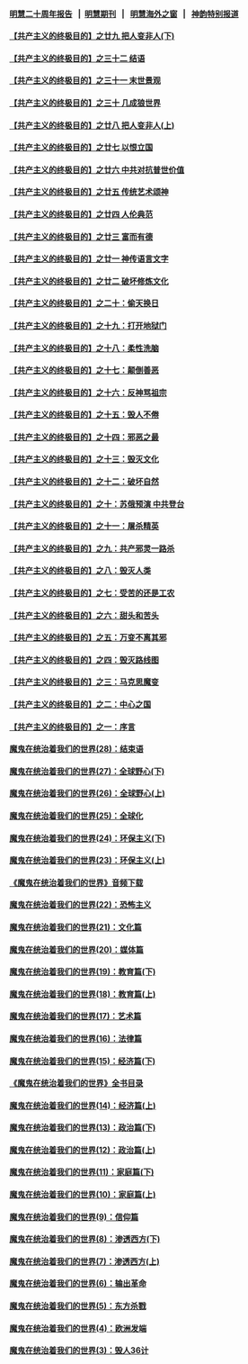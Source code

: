 #### [明慧二十周年报告](https://github.com/gfw-breaker/mh-reports/blob/master/README.md?t=07221120) &nbsp;&nbsp;|&nbsp;&nbsp;[明慧期刊](https://github.com/gfw-breaker/mh-qikan) &nbsp;&nbsp;|&nbsp;&nbsp; [明慧海外之窗](https://github.com/gfw-breaker/mh-news/blob/master/README.md?t=07221120) &nbsp;&nbsp;|&nbsp;&nbsp; [神韵特别报道](https://github.com/gfw-breaker/mh-news/blob/master/shenyun.md?t=07221120) 

#### [【共产主义的终极目的】之廿九 把人变非人(下)](../pages/nsc422/n11344140.md?t=07221120) 

#### [【共产主义的终极目的】之三十二 结语](../pages/nsc422/n11360535.md?t=07221120) 

#### [【共产主义的终极目的】之三十一 末世景观](../pages/nsc422/n11351129.md?t=07221120) 

#### [【共产主义的终极目的】之三十 几成狼世界](../pages/nsc422/n11348280.md?t=07221120) 

#### [【共产主义的终极目的】之廿八 把人变非人(上)](../pages/nsc422/n11340492.md?t=07221120) 

#### [【共产主义的终极目的】之廿七 以恨立国](../pages/nsc422/n11336944.md?t=07221120) 

#### [【共产主义的终极目的】之廿六 中共对抗普世价值](../pages/nsc422/n11324785.md?t=07221120) 

#### [【共产主义的终极目的】之廿五 传统艺术颂神](../pages/nsc422/n11296396.md?t=07221120) 

#### [【共产主义的终极目的】之廿四 人伦典范](../pages/nsc422/n11296397.md?t=07221120) 

#### [【共产主义的终极目的】之廿三 富而有德](../pages/nsc422/n11283598.md?t=07221120) 

#### [【共产主义的终极目的】之廿一 神传语言文字](../pages/nsc422/n11263265.md?t=07221120) 

#### [【共产主义的终极目的】之廿二 破坏修炼文化](../pages/nsc422/n11245728.md?t=07221120) 

#### [【共产主义的终极目的】之二十：偷天换日](../pages/nsc422/n11238846.md?t=07221120) 

#### [【共产主义的终极目的】之十九：打开地狱门](../pages/nsc422/n11206376.md?t=07221120) 

#### [【共产主义的终极目的】之十八：柔性洗脑](../pages/nsc422/n11199994.md?t=07221120) 

#### [【共产主义的终极目的】之十七：颠倒善恶](../pages/nsc422/n11179782.md?t=07221120) 

#### [【共产主义的终极目的】之十六：反神骂祖宗](../pages/nsc422/n11166798.md?t=07221120) 

#### [【共产主义的终极目的】之十五：毁人不倦](../pages/nsc422/n11166792.md?t=07221120) 

#### [【共产主义的终极目的】之十四：邪恶之最](../pages/nsc422/n11150249.md?t=07221120) 

#### [【共产主义的终极目的】之十三：毁灭文化](../pages/nsc422/n11135227.md?t=07221120) 

#### [【共产主义的终极目的】之十二：破坏自然](../pages/nsc422/n11135214.md?t=07221120) 

#### [【共产主义的终极目的】之十：苏俄预演 中共登台](../pages/nsc422/n11118424.md?t=07221120) 

#### [【共产主义的终极目的】之十一：屠杀精英](../pages/nsc422/n11118442.md?t=07221120) 

#### [【共产主义的终极目的】之九：共产邪灵一路杀](../pages/nsc422/n11114139.md?t=07221120) 

#### [【共产主义的终极目的】之八：毁灭人类](../pages/nsc422/n11108503.md?t=07221120) 

#### [【共产主义的终极目的】之七：受苦的还是工农](../pages/nsc422/n11101809.md?t=07221120) 

#### [【共产主义的终极目的】之六：甜头和苦头](../pages/nsc422/n11096971.md?t=07221120) 

#### [【共产主义的终极目的】之五：万变不离其邪](../pages/nsc422/n11091285.md?t=07221120) 

#### [【共产主义的终极目的】之四：毁灭路线图](../pages/nsc422/n11086284.md?t=07221120) 

#### [【共产主义的终极目的】之三：马克思魔变](../pages/nsc422/n11061941.md?t=07221120) 

#### [【共产主义的终极目的】之二：中心之国](../pages/nsc422/n11047728.md?t=07221120) 

#### [【共产主义的终极目的】之一：序言](../pages/nsc422/n11086077.md?t=07221120) 

#### [魔鬼在统治着我们的世界(28)：结束语](../pages/nsc422/n10936246.md?t=07221120) 

#### [魔鬼在统治着我们的世界(27)：全球野心(下)](../pages/nsc422/n10928319.md?t=07221120) 

#### [魔鬼在统治着我们的世界(26)：全球野心(上)](../pages/nsc422/n10900318.md?t=07221120) 

#### [魔鬼在统治着我们的世界(25)：全球化](../pages/nsc422/n10788205.md?t=07221120) 

#### [魔鬼在统治着我们的世界(24)：环保主义(下)](../pages/nsc422/n10695307.md?t=07221120) 

#### [魔鬼在统治着我们的世界(23)：环保主义(上)](../pages/nsc422/n10688613.md?t=07221120) 

#### [《魔鬼在统治着我们的世界》音频下载](../pages/nsc422/n10635553.md?t=07221120) 

#### [魔鬼在统治着我们的世界(22)：恐怖主义](../pages/nsc422/n10614727.md?t=07221120) 

#### [魔鬼在统治着我们的世界(21)：文化篇](../pages/nsc422/n10597706.md?t=07221120) 

#### [魔鬼在统治着我们的世界(20)：媒体篇](../pages/nsc422/n10586579.md?t=07221120) 

#### [魔鬼在统治着我们的世界(19)：教育篇(下)](../pages/nsc422/n10564808.md?t=07221120) 

#### [魔鬼在统治着我们的世界(18)：教育篇(上)](../pages/nsc422/n10526970.md?t=07221120) 

#### [魔鬼在统治着我们的世界(17)：艺术篇](../pages/nsc422/n10499093.md?t=07221120) 

#### [魔鬼在统治着我们的世界(16)：法律篇](../pages/nsc422/n10485969.md?t=07221120) 

#### [魔鬼在统治着我们的世界(15)：经济篇(下)](../pages/nsc422/n10469975.md?t=07221120) 

#### [《魔鬼在统治着我们的世界》全书目录](../pages/nsc422/n10464261.md?t=07221120) 

#### [魔鬼在统治着我们的世界(14)：经济篇(上)](../pages/nsc422/n10457370.md?t=07221120) 

#### [魔鬼在统治着我们的世界(13)：政治篇(下)](../pages/nsc422/n10448270.md?t=07221120) 

#### [魔鬼在统治着我们的世界(12)：政治篇(上)](../pages/nsc422/n10444576.md?t=07221120) 

#### [魔鬼在统治着我们的世界(11)：家庭篇(下)](../pages/nsc422/n10440961.md?t=07221120) 

#### [魔鬼在统治着我们的世界(10)：家庭篇(上)](../pages/nsc422/n10435448.md?t=07221120) 

#### [魔鬼在统治着我们的世界(9)：信仰篇](../pages/nsc422/n10432159.md?t=07221120) 

#### [魔鬼在统治着我们的世界(8)：渗透西方(下)](../pages/nsc422/n10429603.md?t=07221120) 

#### [魔鬼在统治着我们的世界(7)：渗透西方(上)](../pages/nsc422/n10426013.md?t=07221120) 

#### [魔鬼在统治着我们的世界(6)：输出革命](../pages/nsc422/n10421536.md?t=07221120) 

#### [魔鬼在统治着我们的世界(5)：东方杀戮](../pages/nsc422/n10417707.md?t=07221120) 

#### [魔鬼在统治着我们的世界(4)：欧洲发端](../pages/nsc422/n10414890.md?t=07221120) 

#### [魔鬼在统治着我们的世界(3)：毁人36计](../pages/nsc422/n10411583.md?t=07221120) 

